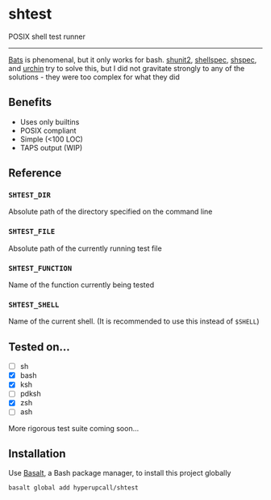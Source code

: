 # shtest

POSIX shell test runner

---

[Bats](https://github.com/bats-core/bats-core) is phenomenal, but it only works for bash. [shunit2](https://github.com/kward/shunit2), [shellspec](https://github.com/shellspec/shellspec), [shspec](https://github.com/rylnd/shpec), and [urchin](https://github.com/tlevine/urchin) try to solve this, but I did not gravitate strongly to any of the solutions - they were too complex for what they did

## Benefits

- Uses only builtins
- POSIX compliant
- Simple (<100 LOC)
- TAPS output (WIP)


## Reference

### `SHTEST_DIR`

Absolute path of the directory specified on the command line

### `SHTEST_FILE`

Absolute path of the currently running test file

### `SHTEST_FUNCTION`

Name of the function currently being tested

### `SHTEST_SHELL`

Name of the current shell. (It is recommended to use this instead of `$SHELL`)

## Tested on...

- [ ] sh
- [x] bash
- [x] ksh
- [ ] pdksh
- [x] zsh
- [ ] ash

More rigorous test suite coming soon...

## Installation

Use [Basalt](https://github.com/hyperupcall/basalt), a Bash package manager, to install this project globally

```sh
basalt global add hyperupcall/shtest
```
